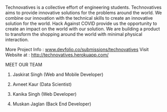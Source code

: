 Technovatives is a collective effort of engineering students. Technovatives aims to provide innovative solutions for the problems around the world. 
We combine our innovation with the technical skills to create an innovative solution for the world. Hack Against COVID provide us the opportunity 
to create an impact on the world with our solution. We are building a product to transform the shopping around the world with minimal physical interaction.

More Project Info : www.devfolio.co/submissions/technovatives
Visit Website at : http://technovatives.herokuapp.com/

MEET OUR TEAM 

1. Jaskirat Singh
(Web and Mobile Developer)

2. Avneet Kaur
(Data Scientist)

3. Kanika Singh
(Web Developer)

4. Muskan Jaglan
(Back End Developer)

